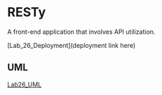 # RESTy
A front-end application that involves API utilization.

[Lab_26_Deployment](deployment link here)

## UML
[Lab26_UML](./assets/Lab26-image.png)